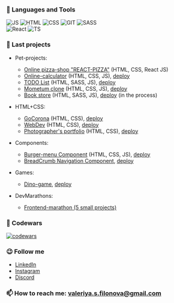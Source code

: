 <!-- ### About Me -->

###  🧰 Languages and Tools  
![JS](https://img.shields.io/badge/-Javascript-000000?style=for-the-badge&logo=javascript)
![HTML](https://img.shields.io/badge/-html-000000?style=for-the-badge&logo=html5)
![CSS](https://img.shields.io/badge/-CSS-000000?style=for-the-badge&logo=css3) 
![GIT](https://img.shields.io/badge/-GIT-000000?style=for-the-badge&logo=git)
![SASS](https://img.shields.io/badge/-SASS-000000?style=for-the-badge&logo=sass)  
![React](https://img.shields.io/badge/-React-000000?style=for-the-badge&logo=react)
![TS](https://img.shields.io/badge/-Typescript-000000?style=for-the-badge&logo=typescript)  

### 🔭 Last projects 
- Pet-projects: 
  - [Online pizza-shop "REACT-PIZZA"](https://github.com/filonushka/react-pizza) (HTML, CSS, React JS)
  - [Online-calculator](https://github.com/filonushka/pet-project-calculator) (HTML, CSS, JS), [deploy](https://pet-project-calculator.netlify.app/)  
  - [TODO List](https://github.com/filonushka/todolist) (HTML, SASS, JS), [deploy](https://filonushka.github.io/todolist/)  
  - [Mometum clone](https://github.com/filonushka/momentum-clone) (HTML, CSS, JS), [deploy](https://filonushka.github.io/momentum-clone/)
  - [Book store](https://github.com/filonushka/book-search-app) (HTML, SASS, JS), [deploy](https://filonushka.github.io/book-search-app/) (in the process)


- HTML+CSS:  
  - [GoCorona](https://github.com/filonushka/pet-project-gocorona) (HTML, CSS), [deploy](https://go-corona-pet-project.netlify.app/)  
  - [WebDev](https://github.com/filonushka/pet-project-webdev) (HTML, CSS), [deploy](https://filonushka.github.io/pet-project-webdev/)  
  - [Photographer's portfolio](https://github.com/filonushka/task-portfolio) (HTML, CSS), [deploy](https://filonushka.github.io/task-portfolio/)    


- Components: 
  - [Burger-menu Component](https://github.com/filonushka/burger-menu-js) (HTML, CSS, JS), [deploy](https://filonushka.github.io/burger-menu-js/)  
  - [BreadCrumb Navigation Component](https://github.com/filonushka/bread-crumbs/blob/main/README.md), [deploy](https://filonushka.github.io/bread-crumbs/)
  

- Games: 
  - [Dino-game](https://github.com/filonushka/dino-game), [deploy](https://filonushka.github.io/dino-game/)

- DevMarathons:   
  - [Frontend-marathon (5 small projects)](https://github.com/filonushka/frontend-marathon)  

### 🥋 Codewars  
[![codewars](https://www.codewars.com/users/filonushka/badges/large)](https://www.codewars.com/users/filonushka)   


 
### 😉 Follow me   
- [LinkedIn](https://www.linkedin.com/in/valeriya-filonova-89b89712b/)  
- [Instagram](https://www.instagram.com/filonushka_v/)  
- [Discord](https://discordapp.com/users/673457134612119562/)


### 📫 How to reach me: valeriya.s.filonova@gmail.com  


<!-- ### 📌 Stats  
![GitHUb Stats](https://github-readme-stats.vercel.app/api?username=filonushka&show_icons=true&theme=blueberry)  
TO DO:  
- [Book Search App](https://github.com/filonushka/book-search-app)  
- Chips Component  
- Slider Component  
- Toast Notifications Component
-->


<!--
Here are some ideas to get you started:

- 🔭 I’m currently working on ...
- 🌱 I’m currently learning ...

- 📫 How to reach me: 
- 😄 Pronouns: ...
- ⚡ Fun fact: ...
-->
